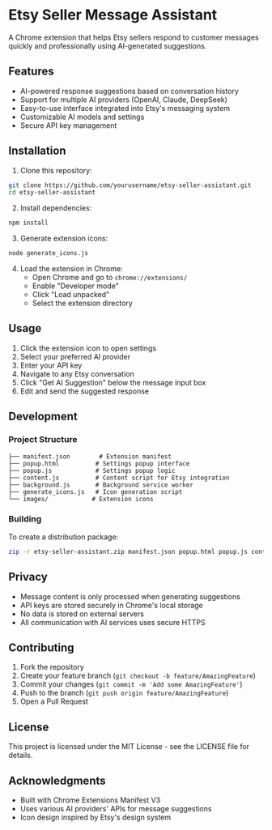 # Etsy Seller Message Assistant

A Chrome extension that helps Etsy sellers respond to customer messages quickly and professionally using AI-generated suggestions.

## Features

- AI-powered response suggestions based on conversation history
- Support for multiple AI providers (OpenAI, Claude, DeepSeek)
- Easy-to-use interface integrated into Etsy's messaging system
- Customizable AI models and settings
- Secure API key management

## Installation

1. Clone this repository:
```bash
git clone https://github.com/yourusername/etsy-seller-assistant.git
cd etsy-seller-assistant
```

2. Install dependencies:
```bash
npm install
```

3. Generate extension icons:
```bash
node generate_icons.js
```

4. Load the extension in Chrome:
   - Open Chrome and go to `chrome://extensions/`
   - Enable "Developer mode"
   - Click "Load unpacked"
   - Select the extension directory

## Usage

1. Click the extension icon to open settings
2. Select your preferred AI provider
3. Enter your API key
4. Navigate to any Etsy conversation
5. Click "Get AI Suggestion" below the message input box
6. Edit and send the suggested response

## Development

### Project Structure
```
├── manifest.json        # Extension manifest
├── popup.html          # Settings popup interface
├── popup.js            # Settings popup logic
├── content.js          # Content script for Etsy integration
├── background.js       # Background service worker
├── generate_icons.js   # Icon generation script
└── images/            # Extension icons
```

### Building
To create a distribution package:
```bash
zip -r etsy-seller-assistant.zip manifest.json popup.html popup.js content.js background.js images/
```

## Privacy

- Message content is only processed when generating suggestions
- API keys are stored securely in Chrome's local storage
- No data is stored on external servers
- All communication with AI services uses secure HTTPS

## Contributing

1. Fork the repository
2. Create your feature branch (`git checkout -b feature/AmazingFeature`)
3. Commit your changes (`git commit -m 'Add some AmazingFeature'`)
4. Push to the branch (`git push origin feature/AmazingFeature`)
5. Open a Pull Request

## License

This project is licensed under the MIT License - see the LICENSE file for details.

## Acknowledgments

- Built with Chrome Extensions Manifest V3
- Uses various AI providers' APIs for message suggestions
- Icon design inspired by Etsy's design system 